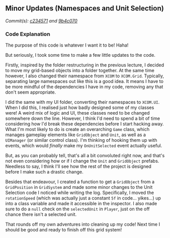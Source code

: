 ## Minor Updates (Namespaces and Unit Selection)
_Commit(s): [c234571](https://github.com/Xakaiczar/ProjectXCompany/commit/c2345715e4ac29ab8b2cd8021b028b1e0b07abad) and [9b4c070](https://github.com/Xakaiczar/ProjectXCompany/commit/9b4c070c4315cd928b05a13cec0d86c5a7bf82f8)_ 

### Code Explanation
The purpose of this code is whatever I want it to be! Haha!

But seriously, I took some time to make a few little updates to the code.

Firstly, inspired by the folder restructuring in the previous lecture, I decided to move my grid-based objects into a folder together. At the same time however, I also changed their namespace from `XCOM` to `XCOM.Grid`. Typically, separating large namespaces out like this is a good idea. It means I have to be more mindful of the dependencies I have in my code, removing any that don't seem appropriate.

I did the same with my UI folder, converting their namespaces to `XCOM.UI`. When I did this, I realised just how badly designed some of my classes were! A weird mix of logic and UI, these classes need to be changed somewhere down the line. However, I think I'd need to spend a bit of time considering how I'd break these dependencies before I start hacking away. What I'm most likely to do is create an overarching `Game` class, which manages gameplay elements like `GridObject` and `Unit`, as well as a `UIManager` (or similar control class). I'm thinking of hooking them up with events, which would _finally_ make my `OnUnitSelected` event actually useful.

But, as you can probably tell, that's all a bit convoluted right now, and that's not even considering how or if I change the `Unit` and `GridObject` prefabs. Needless to say, I think I'll see how the rest of the project is designed before I make such a drastic change.

Besides that endeavour, I created a function to get a `GridObject` from a `GridPosition` in `GridSystem` and made some minor changes to the Unit Selection code I noticed while writing the log. Specifically, I moved the `rotationSpeed` (which was actually just a constant `5f` in code... yikes...) up into a class variable and made it accessible in the inspector. I also made sure to do a `null` check on the `selectedUnit` in `Player`, just on the off chance there isn't a selected unit.

That rounds off my own adventures into cleaning up my code! Next time I should be good and ready to finish off this grid system!
